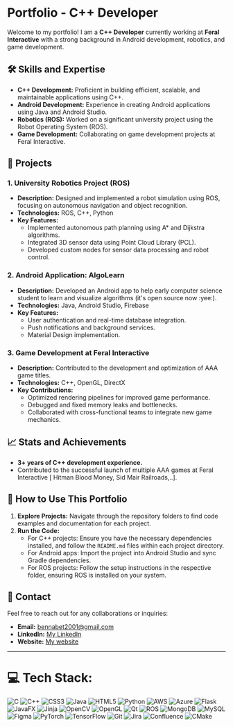 # Portfolio - C++ Developer

Welcome to my portfolio! I am a **C++ Developer** currently working at **Feral Interactive** with a strong background in Android development, robotics, and game development.

## 🛠️ Skills and Expertise

- **C++ Development:** Proficient in building efficient, scalable, and maintainable applications using C++.
- **Android Development:** Experience in creating Android applications using Java and Android Studio.
- **Robotics (ROS):** Worked on a significant university project using the Robot Operating System (ROS).
- **Game Development:** Collaborating on game development projects at Feral Interactive.

## 📂 Projects

### 1. **University Robotics Project (ROS)**
- **Description:** Designed and implemented a robot simulation using ROS, focusing on autonomous navigation and object recognition.
- **Technologies:** ROS, C++, Python
- **Key Features:**
  - Implemented autonomous path planning using A* and Dijkstra algorithms.
  - Integrated 3D sensor data using Point Cloud Library (PCL).
  - Developed custom nodes for sensor data processing and robot control.

### 2. **Android Application: AlgoLearn**
- **Description:** Developed an Android app to help early computer science student to learn and visualize algorithms (it's open source now :yee:).
- **Technologies:** Java, Android Studio, Firebase
- **Key Features:**
  - User authentication and real-time database integration.
  - Push notifications and background services.
  - Material Design implementation.

### 3. **Game Development at Feral Interactive**
- **Description:** Contributed to the development and optimization of AAA game titles.
- **Technologies:** C++, OpenGL, DirectX
- **Key Contributions:**
  - Optimized rendering pipelines for improved game performance.
  - Debugged and fixed memory leaks and bottlenecks.
  - Collaborated with cross-functional teams to integrate new game mechanics.

## 📈 Stats and Achievements

- **3+ years of C++ development experience.**
- Contributed to the successful launch of multiple AAA games at Feral Interactive [ Hitman Blood Money, Sid Mair Railroads,..].
  
## 🚀 How to Use This Portfolio

1. **Explore Projects:** Navigate through the repository folders to find code examples and documentation for each project.
2. **Run the Code:**
   - For C++ projects: Ensure you have the necessary dependencies installed, and follow the `README.md` files within each project directory.
   - For Android apps: Import the project into Android Studio and sync Gradle dependencies.
   - For ROS projects: Follow the setup instructions in the respective folder, ensuring ROS is installed on your system.

## 💬 Contact

Feel free to reach out for any collaborations or inquiries:

- **Email:** bennabet2001@gmail.com
- **LinkedIn:** [My LinkedIn](https://www.linkedin.com/in/abderrahmane-bennabet-050080229/)
- **Website:** [My website](www.bennabet.com)

---



# 💻 Tech Stack:
![C](https://img.shields.io/badge/c-%2300599C.svg?style=for-the-badge&logo=c&logoColor=white) ![C++](https://img.shields.io/badge/c++-%2300599C.svg?style=for-the-badge&logo=c%2B%2B&logoColor=white) ![CSS3](https://img.shields.io/badge/css3-%231572B6.svg?style=for-the-badge&logo=css3&logoColor=white) ![Java](https://img.shields.io/badge/java-%23ED8B00.svg?style=for-the-badge&logo=openjdk&logoColor=white) ![HTML5](https://img.shields.io/badge/html5-%23E34F26.svg?style=for-the-badge&logo=html5&logoColor=white) ![Python](https://img.shields.io/badge/python-3670A0?style=for-the-badge&logo=python&logoColor=ffdd54) ![AWS](https://img.shields.io/badge/AWS-%23FF9900.svg?style=for-the-badge&logo=amazon-aws&logoColor=white) ![Azure](https://img.shields.io/badge/azure-%230072C6.svg?style=for-the-badge&logo=microsoftazure&logoColor=white) ![Flask](https://img.shields.io/badge/flask-%23000.svg?style=for-the-badge&logo=flask&logoColor=white) ![JavaFX](https://img.shields.io/badge/javafx-%23FF0000.svg?style=for-the-badge&logo=javafx&logoColor=white) ![Jinja](https://img.shields.io/badge/jinja-white.svg?style=for-the-badge&logo=jinja&logoColor=black) ![OpenCV](https://img.shields.io/badge/opencv-%23white.svg?style=for-the-badge&logo=opencv&logoColor=white) ![OpenGL](https://img.shields.io/badge/OpenGL-%23FFFFFF.svg?style=for-the-badge&logo=opengl) ![Qt](https://img.shields.io/badge/Qt-%23217346.svg?style=for-the-badge&logo=Qt&logoColor=white) ![ROS](https://img.shields.io/badge/ros-%230A0FF9.svg?style=for-the-badge&logo=ros&logoColor=white) ![MongoDB](https://img.shields.io/badge/MongoDB-%234ea94b.svg?style=for-the-badge&logo=mongodb&logoColor=white) ![MySQL](https://img.shields.io/badge/mysql-4479A1.svg?style=for-the-badge&logo=mysql&logoColor=white) ![Figma](https://img.shields.io/badge/figma-%23F24E1E.svg?style=for-the-badge&logo=figma&logoColor=white) ![PyTorch](https://img.shields.io/badge/PyTorch-%23EE4C2C.svg?style=for-the-badge&logo=PyTorch&logoColor=white) ![TensorFlow](https://img.shields.io/badge/TensorFlow-%23FF6F00.svg?style=for-the-badge&logo=TensorFlow&logoColor=white) ![Git](https://img.shields.io/badge/git-%23F05033.svg?style=for-the-badge&logo=git&logoColor=white) ![Jira](https://img.shields.io/badge/jira-%230A0FFF.svg?style=for-the-badge&logo=jira&logoColor=white) ![Confluence](https://img.shields.io/badge/confluence-%23172BF4.svg?style=for-the-badge&logo=confluence&logoColor=white) ![CMake](https://img.shields.io/badge/CMake-%23008FBA.svg?style=for-the-badge&logo=cmake&logoColor=white)


<!-- Proudly created with GPRM ( https://gprm.itsvg.in ) -->
